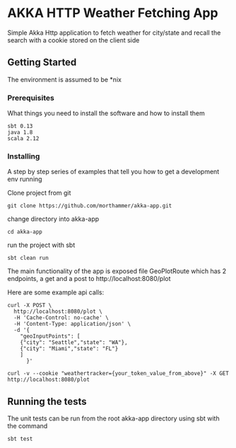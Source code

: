 # AKKA HTTP Weather Fetching App

Simple Akka Http application to fetch weather for city/state and recall the search with a cookie stored on the client side

## Getting Started

The environment is assumed to be *nix

### Prerequisites

What things you need to install the software and how to install them

```
sbt 0.13
java 1.8
scala 2.12
```

### Installing

A step by step series of examples that tell you how to get a development env running

Clone project from git

```
git clone https://github.com/morthammer/akka-app.git
```

change directory into akka-app

```
cd akka-app
```

run the project with sbt

```
sbt clean run
```

The main functionality of the app is exposed file GeoPlotRoute which has 2 endpoints, a get and a post to http://localhost:8080/plot

Here are some example api calls:

```
curl -X POST \
  http://localhost:8080/plot \
  -H 'Cache-Control: no-cache' \
  -H 'Content-Type: application/json' \
  -d '{
	"geoInputPoints": [
	{"city": "Seattle","state": "WA"},
	{"city": "Miami","state": "FL"}
	]
      }'
```

```
curl -v --cookie "weathertracker={your_token_value_from_above}" -X GET http://localhost:8080/plot
```

## Running the tests

The unit tests can be run from the root akka-app directory using sbt with the command

```
sbt test
```
